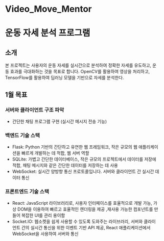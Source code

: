 # Video_Move_Mentor


# 운동 자세 분석 프로그램

## 소개

본 프로젝트는 사용자의 운동 자세를 실시간으로 분석하여 정확한 자세를 유도하고, 운동 효과를 극대화하는 것을 목표로 합니다. OpenCV를 활용하여 영상을 처리하고, TensorFlow를 활용하여 딥러닝 모델을 기반으로 자세를 분석한다.

## 1월 목표
### 서버와 클라이언트 구조 파악
- 간단한 채팅 프로그램 구현 (실시간 메시지 전송 기능)


### 백엔드 기술 스택
- Flask: Python 기반의 간단하고 유연한 웹 프레임워크, 작은 규모의 웹 애플리케이션을 빠르게 개발하는 데 적합, 웹 서버 역할
- SQLite: 가볍고 간단한 데이터베이스, 작은 규모의 프로젝트에서 데이터를 저장에 적합, 채팅 메시지와 같은 간단한 데이터를 저장하는 데 사용
- WebSocket: 실시간 양방향 통신 프로토콜입니다. 서버와 클라이언트 간 실시간 데이터 통신
### 프론트엔드 기술 스택
- React: JavaScript 라이브러리로, 사용자 인터페이스를 효율적으로 개발 가능, 가상 DOM을 이용하여 빠르고 효율적인 렌더링을 제공 ,재사용 가능한 컴포넌트를 만들어 복잡한 UI를 관리 용이함
- Socket.IO: 웹소켓을 쉽게 사용할 수 있도록 도와주는 라이브러리, 서버와 클라이언트 간의 실시간 통신을 위한 이벤트 기반 API 제공, React 애플리케이션에서 WebSocket을 사용하여 서버와 통신
